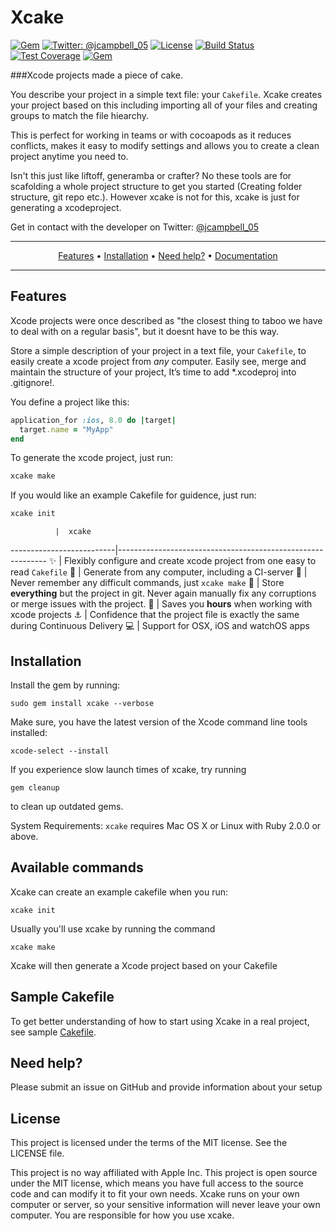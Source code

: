 # Xcake
[![Gem](https://img.shields.io/gem/v/xcake.svg)](https://rubygems.org/gems/xcake)
[![Twitter: @jcampbell_05](https://img.shields.io/badge/contact-@jcampbell_05-blue.svg?style=flat)](https://twitter.com/jcampbell_05)
[![License](https://img.shields.io/badge/license-MIT-green.svg?style=flat)](https://github.com/fastlane/fastlane/blob/master/LICENSE)
[![Build Status](https://img.shields.io/travis/jcampbell05/xcake/master.svg?style=flat)](https://travis-ci.org/jcampbell05/xcake)
[![Test Coverage](https://img.shields.io/coveralls/jcampbell05/xcake/master.svg)](https://coveralls.io/github/jcampbell05/xcake)
[![Gem](https://rawcdn.githack.com/fastlane/fastlane/master/fastlane/assets/plugin-badge.svg)](https://rubygems.org/gems/fastlane-plugin-xcake)

###Xcode projects made a piece of cake.

You describe your project in a simple text file: your `Cakefile`.
Xcake creates your project based on this including importing all of your files and creating groups
to match the file hiearchy.

This is perfect for working in teams or with cocoapods as it reduces conflicts,
makes it easy to modify settings and allows you to create a clean project anytime you need to.

Isn't this just like liftoff, generamba or crafter? No these tools are for scafolding a whole project structure to get you started (Creating folder structure, git repo etc.). However xcake is not for this, xcake is just for generating a xcodeproject.

Get in contact with the developer on Twitter: [@jcampbell_05](https://twitter.com/jcampbell_05)

-------
<p align="center">
    <a href="#features">Features</a> &bull;
    <a href="#installation">Installation</a> &bull;
    <a href="#need-help">Need help?</a> &bull;
    <a href="http://www.rubydoc.info/github/jcampbell05/xcake/master/file/docs/Getting%20Started.md">Documentation</a>
</p>

-------

## Features

Xcode projects were once described as "the closest thing to taboo we have to deal with on a regular basis", but it doesnt have to be this way.

Store a simple description of your project in a text file, your `Cakefile`, to easily create a xcode project from _any_ computer. Easily see, merge and maintain the structure of your project, It’s time to add *.xcodeproj into .gitignore!.

You define a project like this:

```ruby
application_for :ios, 8.0 do |target|
  target.name = "MyApp"
end
```

To generate the xcode project, just run:

```sh
xcake make
```

If you would like an example Cakefile for guidence, just run:

```sh
xcake init
```

              |  xcake
--------------------------|------------------------------------------------------------
:sparkles: | Flexibly configure and create xcode project from one easy to read `Cakefile`
:ship: | Generate from any computer, including a CI-server
:thought_balloon: | Never remember any difficult commands, just `xcake make`
:page_with_curl: | Store **everything** but the project in git. Never again manually fix any corruptions or merge issues with the project.
:rocket: | Saves you **hours** when working with xcode projects
:anchor: | Confidence that the project file is exactly the same during Continuous Delivery
:computer: | Support for OSX, iOS and watchOS apps

## Installation

Install the gem by running:

    sudo gem install xcake --verbose

Make sure, you have the latest version of the Xcode command line tools installed:

    xcode-select --install

If you experience slow launch times of xcake, try running

    gem cleanup

to clean up outdated gems.

System Requirements: `xcake` requires Mac OS X or Linux with Ruby 2.0.0 or above.

## Available commands

Xcake can create an example cakefile when you run:

    xcake init

Usually you'll use xcake by running the command

    xcake make

Xcake will then generate a Xcode project based on your Cakefile

## Sample Cakefile

To get better understanding of how to start using Xcake in a real project, see sample [Cakefile](https://github.com/jcampbell05/xcake/blob/master/docs/Sample/Cakefile).

## Need help?
Please submit an issue on GitHub and provide information about your setup

## License
This project is licensed under the terms of the MIT license. See the LICENSE file.

This project is no way affiliated with Apple Inc. This project is open source under the MIT license, which means you have full access to the source code and can modify it to fit your own needs. Xcake runs on your own computer or server, so your sensitive information will never leave your own computer. You are responsible for how you use xcake.
